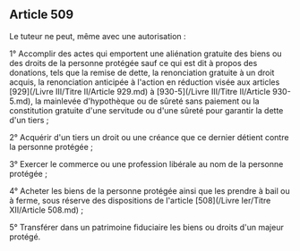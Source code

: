 Article 509
----
Le tuteur ne peut, même avec une autorisation :

1° Accomplir des actes qui emportent une aliénation gratuite des biens ou des
droits de la personne protégée sauf ce qui est dit à propos des donations, tels
que la remise de dette, la renonciation gratuite à un droit acquis, la
renonciation anticipée à l'action en réduction visée aux articles [929](/Livre III/Titre II/Article 929.md) à [930-5](/Livre III/Titre II/Article 930-5.md),
la mainlevée d'hypothèque ou de sûreté sans paiement ou la constitution gratuite
d'une servitude ou d'une sûreté pour garantir la dette d'un tiers ;

2° Acquérir d'un tiers un droit ou une créance que ce dernier détient contre la
personne protégée ;

3° Exercer le commerce ou une profession libérale au nom de la personne protégée
;

4° Acheter les biens de la personne protégée ainsi que les prendre à bail ou à
ferme, sous réserve des dispositions de l'article [508](/Livre Ier/Titre XII/Article 508.md) ;

5° Transférer dans un patrimoine fiduciaire les biens ou droits d'un majeur
protégé.
